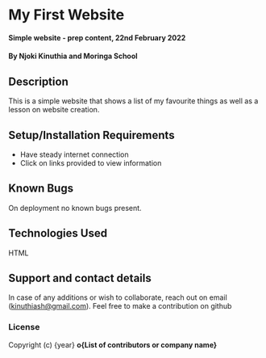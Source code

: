 # My First Website
#### Simple website - prep content, 22nd February 2022
#### By **Njoki Kinuthia and Moringa School**
## Description
This is a simple website that shows a list of my favourite things as well as a lesson on website creation.
## Setup/Installation Requirements
* Have steady internet connection
* Click on links provided to view  information
## Known Bugs
On deployment no known bugs present.
## Technologies Used
HTML
## Support and contact details
In case of any additions or wish to collaborate, reach out on email (kinuthiash@gmail.com). Feel free to make a contribution on github 
### License
Copyright (c) {year} **o{List of contributors or company name}**
  